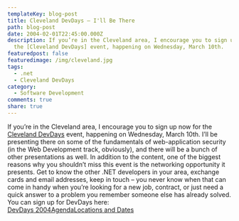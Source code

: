 ```yaml
---
templateKey: blog-post
title: Cleveland DevDays – I'll Be There
path: blog-post
date: 2004-02-01T22:45:00.000Z
description: If you’re in the Cleveland area, I encourage you to sign up now for
  the [Cleveland DevDays] event, happening on Wednesday, March 10th.
featuredpost: false
featuredimage: /img/cleveland.jpg
tags:
  - .net
  - Cleveland DevDays
category:
  - Software Development
comments: true
share: true
---
```

<!--StartFragment-->

If you’re in the Cleveland area, I encourage you to sign up now for the [Cleveland DevDays](http://msdn.microsoft.com/events/devdays/registration/locations/default.aspx#midwest) event, happening on Wednesday, March 10th. I’ll be presenting there on some of the fundamentals of web-application security (in the Web Development track, obviously), and there will be a bunch of other presentations as well. In addition to the content, one of the biggest reasons why you shouldn’t miss this event is the networking opportunity it presents. Get to know the other .NET developers in your area, exchange cards and email addresses, keep in touch – you never know when that can come in handy when you’re looking for a new job, contract, or just need a quick answer to a problem you remember someone else has already solved. You can sign up for DevDays here:\
[DevDays 2004](http://msdn.microsoft.com/events/devdays)[Agenda](http://msdn.microsoft.com/events/devdays/agenda)[Locations and Dates](http://msdn.microsoft.com/events/devdays/registration/locations/default.aspx#midwest)

<!--EndFragment-->
